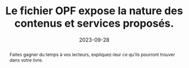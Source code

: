 ---
N: '94'
Rubrique: Identification et contact
title: Le fichier OPF expose la nature des contenus et services proposés. 
abstract: Faites gagner du temps à vos lecteurs, expliquez-leur ce qu’ils pourront trouver dans votre livre.
categories: [" Identification et contact"]
agrege: O4094-E010
opquast: '4 094'
indiceebook: '10'
description: "Règle n° 010"
before: "009"
weight: "010"
after: "011"
actif: '1'
layout: rules
date: 2023-09-28
tags: ["Accessibilité", "Identification"]
objectif: ["Donner aux utilisateurs une vision immédiate de la nature du livre et des contenus proposés."]
Meo: ["Prévoir sur la page d'accueil une information, une phrase, un contenu résumant les contenus et services proposés dans le site."]
Controle: ["Dans la page d'accueil&nbsp;:

    Vérifier la présence d'une information, d'une phrase ou d'un contenu résumant les contenus et services proposés dans le site.
"
]
epubcheck: 
ace: 
humancheck: true
Source: ["Opquast"]
Referentiel: [""]
steps: ["Conception", "Éditorial"]
---